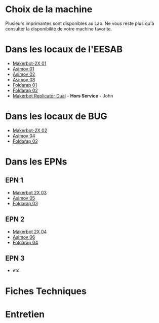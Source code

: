 # Choix de la machine
Plusieurs imprimantes sont disponibles au Lab.
Ne vous reste plus qu'à consulter la disponibilité de votre machine favorite.

# Dans les locaux de l'EESAB
- [Makerbot-2X 01](mbi01)
- [Asimov 01](asimov01)
- [Asimov 02](asimov02)
- [Asimov 03](asimov03)
- [Foldarap 01](folda01)
- [Foldarap 02](folda02)
- [Makerbot Replicator Dual](mbiRepDual01) - **Hors Service** - John

# Dans les locaux de BUG
- [Makerbot-2X 02](mbi02)
- [Asimov 04](asimov04)
- [Foldarap 02](folda02)

# Dans les EPNs
## EPN 1
- [Makerbot 2X 03](mbi03)
- [Asimov 05](asimov05)
- [Foldarap 03](folda03)

## EPN 2
- [Makerbot 2X 04](mbi04)
- [Asimov 06](asimov06)
- [Foldarap 04](folda04)

## EPN 3
- etc.

# Fiches Techniques
# Entretien